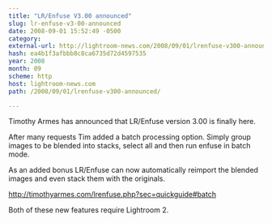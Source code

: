 ```yaml
---
title: "LR/Enfuse V3.00 announced"
slug: lr-enfuse-v3-00-announced
date: 2008-09-01 15:52:49 -0500
category: 
external-url: http://lightroom-news.com/2008/09/01/lrenfuse-v300-announced/
hash: ea4b1f3afbbb8c8ca6735d72d4597535
year: 2008
month: 09
scheme: http
host: lightroom-news.com
path: /2008/09/01/lrenfuse-v300-announced/

---
```


Timothy Armes has announced that LR/Enfuse version 3.00 is finally here.

After many requests Tim added a batch processing option.  Simply group images to be blended into stacks, select all and then run enfuse in batch mode.

As an added bonus LR/Enfuse can now automatically reimport the blended images and even stack them with the originals.

http://timothyarmes.com/lrenfuse.php?sec=quickguide#batch

Both of these new features require Lightroom 2.

